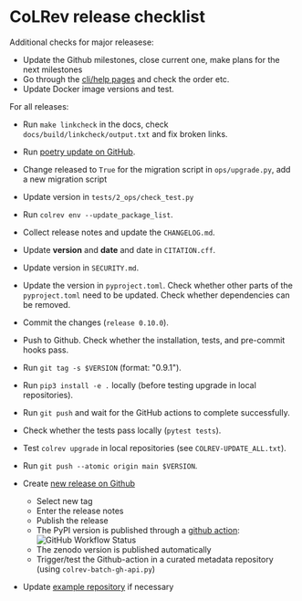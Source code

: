 # CoLRev release checklist

Additional checks for major releasese:

- Update the Github milestones, close current one, make plans for the next milestones
- Go through the [cli/help pages](https://colrev.readthedocs.io/en/latest/manual/cli.html) and check the order etc.
- Update Docker image versions and test.

For all releases:

- Run `make linkcheck` in the docs, check `docs/build/linkcheck/output.txt` and fix broken links.
- Run [poetry update on GitHub](https://github.com/CoLRev-Environment/colrev/actions/workflows/poetry_update.yml).
- Change released to `True` for the migration script in `ops/upgrade.py`, add a new migration script
- Update version in `tests/2_ops/check_test.py`
- Run `colrev env --update_package_list`.
- Collect release notes and update the `CHANGELOG.md`.
- Update **version** and **date**  and date in `CITATION.cff`.
- Update version in `SECURITY.md`.
- Update the version in `pyproject.toml`. Check whether other parts of the `pyproject.toml` need to be updated. Check whether dependencies can be removed.
- Commit the changes (`release 0.10.0`).
- Push to Github. Check whether the installation, tests, and pre-commit hooks pass.
- Run `git tag -s $VERSION` (format: "0.9.1").
- Run `pip3 install -e .` locally (before testing upgrade in local repositories).
- Run `git push` and wait for the GitHub actions to complete successfully.
- Check whether the tests pass locally (``pytest tests``).
- Test `colrev upgrade` in local repositories (see `COLREV-UPDATE_ALL.txt`).
- Run `git push --atomic origin main $VERSION`.

- Create [new release on Github](https://github.com/CoLRev-Environment/colrev/releases/new)
    - Select new tag
    - Enter the release notes
    - Publish the release
    - The PyPI version is published through a [github action](https://github.com/CoLRev-Environment/colrev/actions/workflows/publish.yml):  ![GitHub Workflow Status](https://img.shields.io/github/actions/workflow/status/CoLRev-Ecosystem/colrev/publish.yml)
    - The zenodo version is published automatically
    - Trigger/test the Github-action in a curated metadata repository (using ``colrev-batch-gh-api.py``)

- Update [example repository](https://github.com/CoLRev-Environment/example) if necessary

